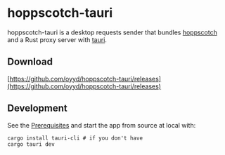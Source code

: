 # hoppscotch-tauri

hoppscotch-tauri is a desktop requests sender that bundles [hoppscotch](https://github.com/hoppscotch/hoppscotch) and a Rust proxy server with [tauri](https://tauri.app).

## Download

[https://github.com/oyyd/hoppscotch-tauri/releases](https://github.com/oyyd/hoppscotch-tauri/releases)

## Development

See the [Prerequisites](https://tauri.app/v1/guides/getting-started/prerequisites) and start the app from source at local with:

```
cargo install tauri-cli # if you don't have
cargo tauri dev
```
